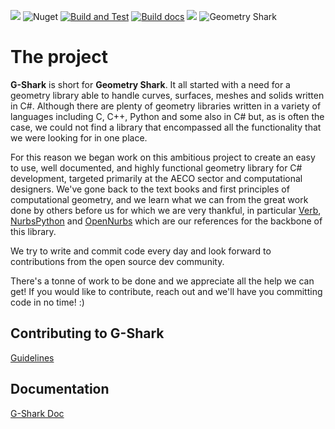 ![](https://img.shields.io/badge/Framwork-.NetStandard2.0-blue?logo=.NET)
![Nuget](https://img.shields.io/nuget/v/GShark)
[![Build and Test](https://github.com/GSharker/G-Shark/actions/workflows/build-and-test-on-pr.yml/badge.svg?branch=develop&event=pull_request)](https://github.com/GSharker/G-Shark/actions/workflows/build-and-test-on-pr.yml)
[![Build docs](https://github.com/GSharker/G-Shark/actions/workflows/build-docs.yml/badge.svg?branch=master)](https://github.com/GSharker/G-Shark/actions/workflows/build-docs.yml)
[![](https://dcbadge.vercel.app/api/server/RPz2XZEtbc?style=flat)](https://discord.gg/RPz2XZEtbc)
![](./media/gshark-banner.jpg "Geometry Shark")

# The project
**G-Shark** is short for **Geometry Shark**. It all started with a need for a geometry library able to handle curves, surfaces, meshes and solids written in C#. Although there
are plenty of geometry libraries written in a variety of languages including C, C++, Python and some also in C# but, as is often the case, we could not find a library that encompassed all the functionality that we were looking for in one place.

For this reason we began work on this ambitious project to create an easy to use, well documented, and highly functional geometry library for C# development, targeted primarily at the AECO sector and computational designers. We've gone back to the text books and first principles of computational geometry, and we learn what we can from the great work done by others before us for which we are very thankful, in particular [Verb](http://verbnurbs.com/), [NurbsPython](https://github.com/orbingol/NURBS-Python) and [OpenNurbs](https://github.com/mcneel/opennurbs) which are our references for the backbone of this library. 

We try to write and commit code every day and look forward to contributions from the open source dev community. 

There's a tonne of work to be done and we appreciate all the help we can get! If you would like to contribute, reach out and we'll have you committing code in no time! :) 

## Contributing to G-Shark
[Guidelines](CONTRIBUTING.md)

## Documentation
[G-Shark Doc](https://gsharker.github.io/G-Shark/)
